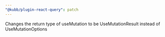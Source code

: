 ```yaml
---
"@kubb/plugin-react-query": patch
---
```


Changes the return type of useMutation to be UseMutationResult instead of UseMutationOptions
